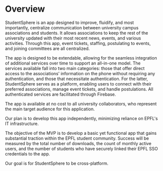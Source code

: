 # Overview

StudentSphere is an app designed to improve, fluidify, and most importantly, centralize communication between university campus associations and students. It allows associations to keep the rest of the university updated with their most recent news, events, and various activities. Through this app, event tickets, staffing, postulating to events, and joining committees are all centralized.

The app is designed to be extendable, allowing for the seamless integration of additional services over time to support an all-in-one model. The services available fall into two main categories: those that offer direct access to the associations' information on the phone without requiring any authentication, and those that necessitate authentication. For the latter, StudentSphere serves as a platform, enabling users to connect with their preferred associations, manage event tickets, and handle postulations. All authenticated services are facilitated through Firebase.

The app is available at no cost to all university collaborators, who represent the main target audience for this application.

Our plan is to develop this app independently, minimizing reliance on EPFL's IT infrastructure.

The objective of the MVP is to develop a basic yet functional app that gains substantial traction within the EPFL student community. Success will be measured by the total number of downloads, the count of monthly active users, and the number of students who have securely linked their EPFL SSO credentials to the app.

Our goal is for StudentSphere to be cross-platform.

